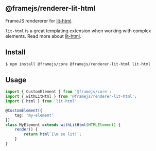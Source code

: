 ## @framejs/renderer-lit-html

FrameJS rendererer for [lit-html](https://github.com/Polymer/lit-html).

`lit-html` is a great templating extension when working with complex elements.
Read more about [lit-html](https://github.com/Polymer/lit-html).

## Install

```sh
$ npm install @framejs/core @framejs/renderer-lit-html lit-html
```

## Usage

```ts
import { CustomElement } from '@framejs/core';
import { withLitHtml } from '@framejs/renderer-lit-html';
import { html } from 'lit-html'

@CustomElement({
    tag: 'my-element'
})
class MyElement extends withLitHtml(HTMLElement) {
    render() {
        return html`I\m so lit!`;
    }
}
```